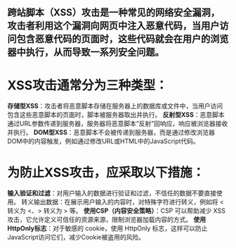 ## 跨站脚本（XSS）攻击是一种常见的网络安全漏洞，攻击者利用这个漏洞向网页中注入恶意代码，当用户访问包含恶意代码的页面时，这些代码就会在用户的浏览器中执行，从而导致一系列安全问题。

# XSS攻击通常分为三种类型：

 **存储型XSS**：攻击者将恶意脚本存储在服务器上的数据库或文件中，当用户访问包含这些恶意脚本的页面时，脚本被服务器取出并执行。
**反射型XSS**：恶意脚本通过URL参数传递到服务器，服务器将恶意脚本“反射”回响应，响应被浏览器接收并执行。
**DOM型XSS**：恶意脚本不会被传递到服务器，而是通过修改浏览器DOM中的内容触发，例如通过修改URL或HTML中的JavaScript代码。

# 为防止XSS攻击，应采取以下措施：
**输入验证和过滤**：对用户输入的数据进行验证和过滤，不信任的数据不要直接使用。
转义输出数据：在展示用户输入的内容时，对特殊字符进行转义，例如将 < 转义为 &lt;、> 转义为 &gt; 等。
**使用CSP（内容安全策略）**：CSP 可以帮助减少 XSS 攻击，它允许定义可信任的资源来源，限制浏览器加载内容的方式。
**使用HttpOnly标志**：对于敏感的 cookie，使用 HttpOnly 标志，这样可以防止JavaScript访问它们，减少Cookie被盗用的风险。
